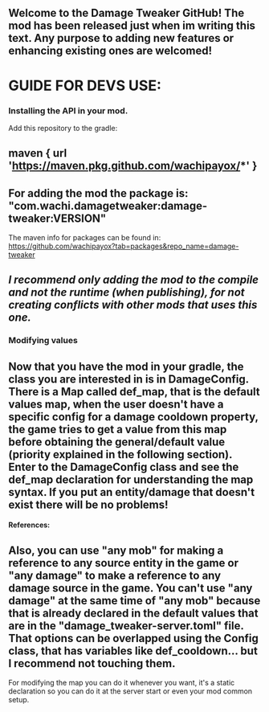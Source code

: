 **Welcome to the Damage Tweaker GitHub!**
The mod has been released just when im writing this text. Any purpose to adding new features or enhancing existing ones
are welcomed!
-----
# GUIDE FOR DEVS USE:

### Installing the API in your mod.

Add this repository to the gradle:

maven {
url 'https://maven.pkg.github.com/wachipayox/*'
}
---
For adding the mod the package is:
"com.wachi.damagetweaker:damage-tweaker:VERSION"
---
The maven info for packages can be found in:
https://github.com/wachipayox?tab=packages&repo_name=damage-tweaker

_I recommend only adding the mod to the compile and not the runtime (when publishing),
for not creating conflicts with other mods that uses this one._
---
### Modifying values

Now that you have the mod in your gradle, the class you are interested in is in DamageConfig.
There is a Map called def_map, that is the default values map, when the user doesn't have a specific config for a damage
cooldown property, the game tries to get a value from this map before obtaining the general/default value (priority explained in
the following section). Enter to the DamageConfig class and see the def_map declaration for understanding the map syntax.
If you put an entity/damage that doesn't exist there will be no problems!
----------

#### **References:** 
Also, you can use "any mob" for making a reference to any source entity in the game or "any damage" to make a reference to
any damage source in the game. You can't use "any damage" at the same time of "any mob" because that is already declared in
the default values that are in the "damage_tweaker-server.toml" file. That options can be overlapped using the Config class, that
has variables like def_cooldown... but I recommend not touching them.
-----
For modifying the map you can do it whenever you want, it's a static declaration so you can do it at the server start or even
your mod common setup.